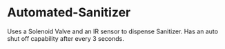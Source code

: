 # Automated-Sanitizer
Uses a Solenoid Valve and an IR sensor to dispense Sanitizer. Has an auto shut off capability after every 3 seconds.
